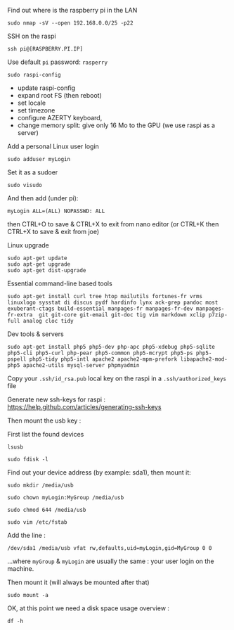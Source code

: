 
Find out where is the raspberry pi in the LAN

    sudo nmap -sV --open 192.168.0.0/25 -p22

SSH on the raspi

    ssh pi@[RASPBERRY.PI.IP]

Use default `pi` password: `rasperry`

    sudo raspi-config

* update raspi-config
* expand root FS (then reboot)
* set locale
* set timezone
* configure AZERTY keyboard, 
* change memory split: give only 16 Mo to the GPU (we use raspi as a server)

Add a personal Linux user login

    sudo adduser myLogin

Set it as a sudoer

    sudo visudo

And then add (under pi):

    myLogin ALL=(ALL) NOPASSWD: ALL

then CTRL+O to save & CTRL+X to exit from nano editor 
(or CTRL+K then CTRL+X to save & exit from joe)

Linux upgrade

    sudo apt-get update
    sudo apt-get upgrade
    sudo apt-get dist-upgrade


Essential command-line based tools

    sudo apt-get install curl tree htop mailutils fortunes-fr vrms linuxlogo sysstat di discus pydf hardinfo lynx ack-grep pandoc most exuberant-ctags build-essential manpages-fr manpages-fr-dev manpages-fr-extra  git git-core git-email git-doc tig vim markdown xclip p7zip-full analog cloc tidy

Dev tools & servers

    sudo apt-get install php5 php5-dev php-apc php5-xdebug php5-sqlite php5-cli php5-curl php-pear php5-common php5-mcrypt php5-ps php5-pspell php5-tidy php5-intl apache2 apache2-mpm-prefork libapache2-mod-php5 apache2-utils mysql-server phpmyadmin

Copy your `.ssh/id_rsa.pub` local key on the raspi in a `.ssh/authorized_keys` file

Generate new ssh-keys for raspi : https://help.github.com/articles/generating-ssh-keys

Then mount the usb key :

First list the found devices

    lsusb

    sudo fdisk -l

Find out your device address (by example: sda1), then mount it:

    sudo mkdir /media/usb

    sudo chown myLogin:MyGroup /media/usb

    sudo chmod 644 /media/usb

    sudo vim /etc/fstab

Add the line :

    /dev/sda1 /media/usb vfat rw,defaults,uid=myLogin,gid=MyGroup 0 0

…where `myGroup` & `myLogin` are usually the same : your user login on the machine.

Then mount it (will always be mounted after that)

    sudo mount -a

OK, at this point we need a disk space usage overview :

    df -h

